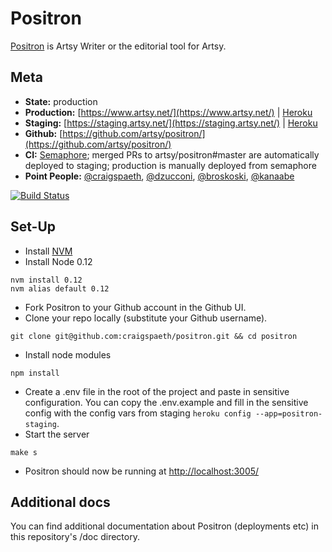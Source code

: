 Positron
===

[Positron](https://github.com/artsy/positron) is Artsy Writer or the editorial tool for Artsy.

Meta
---

* __State:__ production
* __Production:__ [https://www.artsy.net/](https://www.artsy.net/) | [Heroku](https://dashboard.heroku.com/apps/positron-production/resources)
* __Staging:__ [https://staging.artsy.net/](https://staging.artsy.net/) | [Heroku](https://dashboard.heroku.com/apps/positron-staging/resources)
* __Github:__ [https://github.com/artsy/positron/](https://github.com/artsy/positron/)
* __CI:__ [Semaphore](https://semaphoreapp.com/artsy/positron/); merged PRs to artsy/positron#master are automatically deployed to staging; production is manually deployed from semaphore
* __Point People:__ [@craigspaeth](https://github.com/craigspaeth), [@dzucconi](https://github.com/dzucconi), [@broskoski](https://github.com/broskoski), [@kanaabe](https://github.com/kanaabe)

[![Build Status](https://semaphoreapp.com/api/v1/projects/f6c57bfa-d60c-476d-b7cf-5f3954b69495/253300/badge.png)](https://semaphoreapp.com/artsy/positron)

Set-Up
---

- Install [NVM](https://github.com/creationix/nvm)
- Install Node 0.12
```
nvm install 0.12
nvm alias default 0.12
```
- Fork Positron to your Github account in the Github UI.
- Clone your repo locally (substitute your Github username).
```
git clone git@github.com:craigspaeth/positron.git && cd positron
```
- Install node modules
```
npm install
```
- Create a .env file in the root of the project and paste in sensitive configuration. You can copy the .env.example and fill in the sensitive config with the config vars from staging `heroku config --app=positron-staging`.
- Start the server
```
make s
```
- Positron should now be running at [http://localhost:3005/](http://localhost:3005/)

Additional docs
---

You can find additional documentation about Positron (deployments etc) in this repository's /doc directory.
